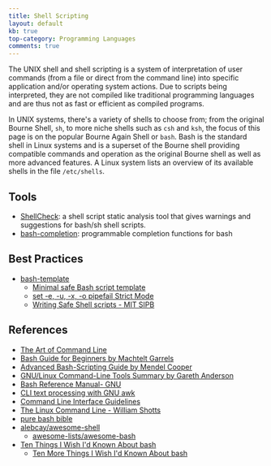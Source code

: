 ```yaml
---
title: Shell Scripting
layout: default
kb: true
top-category: Programming Languages
comments: true
---
```


The UNIX shell and shell scripting is a system of interpretation of user commands (from a file or direct from the command line) into specific application and/or operating system actions. Due to scripts being interpreted, they are not compiled like traditional programming languages and are thus not as fast or efficient as compiled programs.

In UNIX systems, there's a variety of shells to choose from; from the original Bourne Shell, `sh`, to more niche shells such as `csh` and `ksh`, the focus of this page is on the popular Bourne Again Shell or `bash`. Bash is the standard shell in Linux systems and is a superset of the Bourne shell providing compatible commands and operation as the original Bourne shell as well as more advanced features. A Linux system lists an overview of its available shells in the file `/etc/shells`.


## Tools

* [ShellCheck](https://github.com/koalaman/shellcheck): a shell script static analysis tool that gives warnings and suggestions for bash/sh shell scripts.
* [bash-completion](https://github.com/scop/bash-completion): programmable completion functions for bash

## Best Practices

* [bash-template](https://github.com/JohnnyGOX17/bash-template)
  + [Minimal safe Bash script template](https://betterdev.blog/minimal-safe-bash-script-template/)
  + [set -e, -u, -x, -o pipefail Strict Mode](https://gist.github.com/mohanpedala/1e2ff5661761d3abd0385e8223e16425)
  + [Writing Safe Shell scripts - MIT SIPB](https://sipb.mit.edu/doc/safe-shell/)


## References

* [The Art of Command Line](https://github.com/jlevy/the-art-of-command-line)
* [Bash Guide for Beginners by Machtelt Garrels](http://www.tldp.org/LDP/Bash-Beginners-Guide/html/index.html)
* [Advanced Bash-Scripting Guide by Mendel Cooper](http://www.tldp.org/LDP/abs/html/index.html)
* [GNU/Linux Command-Line Tools Summary by Gareth Anderson](http://www.tldp.org/LDP/GNU-Linux-Tools-Summary/html/index.html)
* [Bash Reference Manual- GNU](https://www.gnu.org/software/bash/manual/bashref.html)
* [CLI text processing with GNU awk](https://learnbyexample.github.io/learn_gnuawk/cover.html)
* [Command Line Interface Guidelines](https://clig.dev/)
* [The Linux Command Line - William Shotts](https://linuxcommand.org/tlcl.php)
* [pure bash bible](https://github.com/dylanaraps/pure-bash-bible)
* [alebcay/awesome-shell](https://github.com/alebcay/awesome-shell)
  + [awesome-lists/awesome-bash](https://github.com/awesome-lists/awesome-bash)
* [Ten Things I Wish I'd Known About bash](https://zwischenzugs.com/2018/01/06/ten-things-i-wish-id-known-about-bash/)
  + [Ten More Things I Wish I'd Known About bash](https://zwischenzugs.com/2018/01/21/ten-more-things-i-wish-id-known-about-bash/)
